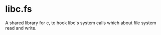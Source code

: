 libc.fs
====

A shared library for c, to hook libc's system calls which about file system read and write.
